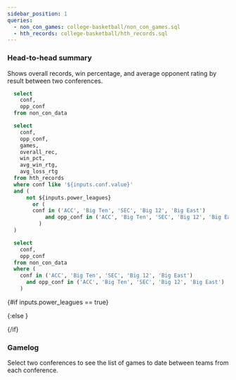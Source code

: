 ```yaml
---
sidebar_position: 1
queries: 
  - non_con_games: college-basketball/non_con_games.sql
  - hth_records: college-basketball/hth_records.sql
---
```


### Head-to-head summary

Shows overall records, win percentage, and average opponent rating by result between two conferences.

```sql confs
  select 
    conf, 
    opp_conf
  from non_con_data
```

```sql power_leagues
  select  
    conf,
    opp_conf,
    games,
    overall_rec,
    win_pct,
    avg_win_rtg,
    avg_loss_rtg
  from hth_records
  where conf like '${inputs.conf.value}'
  and (
      not ${inputs.power_leagues}
        or (
        conf in ('ACC', 'Big Ten', 'SEC', 'Big 12', 'Big East')
            and opp_conf in ('ACC', 'Big Ten', 'SEC', 'Big 12', 'Big East')
          )
  )
```

```sql confs_power_leagues
  select 
    conf, 
    opp_conf
  from non_con_data
  where (
    conf in ('ACC', 'Big Ten', 'SEC', 'Big 12', 'Big East')
      and opp_conf in ('ACC', 'Big Ten', 'SEC', 'Big 12', 'Big East')
    )
```

<Checkbox
    title="Power Leagues" 
    name=power_leagues
    defaultValue=true
/>

{#if inputs.power_leagues == true}

<Dropdown data={confs_power_leagues} name=conf value=conf defaultValue="%">
  <DropdownOption value="%" valueLabel="Conference"/>
</Dropdown>

<DataTable data={power_leagues} rows=all rowNumbers=true>
  <Column id=conf title="Conference"/>
  <Column id=opp_conf wrapTitle=true title="Opponent League"/>
  <Column id=games title="Games"/>
  <Column id=overall_rec title="Record"/>
  <Column id=win_pct fmt=pct1 contentType=bar barColor=#90EE90 backgroundColor=#f88379 title="Win %"/>
  <Column id=avg_win_rtg title="Win Rating" colGroup="AVG"/>
  <Column id=avg_loss_rtg title="Loss Rating" colGroup="AVG"/>
</DataTable>

{:else }

<Dropdown data={confs} name=conf value=conf defaultValue="%">
  <DropdownOption value="%" valueLabel="Conference"/>
</Dropdown>

<DataTable data={hth_records} rows=all rowNumbers=true>
  <Column id=conf title="Conference"/>
  <Column id=opp_conf wrapTitle=true title="Opponent League"/>
  <Column id=games title="Games"/>
  <Column id=overall_rec title="Record"/>
  <Column id=win_pct fmt=pct1 contentType=bar barColor=#90EE90 backgroundColor=#f88379 title="Win %"/>
  <Column id=avg_win_rtg title="Win Rating" colGroup="AVG"/>
  <Column id=avg_loss_rtg title="Loss Rating" colGroup="AVG"/>
</DataTable>
{/if}






### Gamelog 

Select two conferences to see the list of games to date between teams from each conference. 


<Dropdown data={confs} name=conf value=conf defaultValue="%">
  <DropdownOption value="%" valueLabel="Conference"/>
</Dropdown>

<Dropdown data={confs} name=opp_conf value=opp_conf defaultValue="%">
  <DropdownOption value="%" valueLabel="Opp Conference"/>
</Dropdown>

<DataTable data={non_con_games} rows=all rowNumbers=true>
  <Column id=team_with_rk title="Team"/>
  <Column id=score_sentence contentType=colorscale title="Result"/>
  <Column id=opp_with_rk title="Opponent"/>
  <Column id=location title="Location"/>
  <Column id=tempo title="Pace"/>
  <Column id=date fmt=m/d/y title="Date"/>
</DataTable>